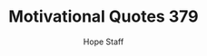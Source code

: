 ---
image: /assets/img/mq/mq_379_garborg.png
title: Motivational Quotes 379
categories:
  - Motivational Quotes
author: Hope Staff
notes: Motivational Quotes 379
embed: >-
  EMBED_GOES_HERE
transcript: >-
  SOME LINES OF TEXT START HERE
---